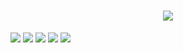 <h1 align="center">
  <img src="https://raw.githubusercontent.com/nulastudio/NULASpider/reborn/nulaspider.png">
</h1>

![](https://img.shields.io/github/release-pre/nulastudio/nulaspider.svg?style=for-the-badge&sanitize=true)
![](https://img.shields.io/badge/docs-docs.nulaspider.nulastudio.org-green.svg?style=for-the-badge&sanitize=true)
![](https://img.shields.io/github/issues/nulastudio/NULASpider.svg?style=for-the-badge&sanitize=true)
![](https://raw.githubusercontent.com/wiki/nulastudio/NULASpider/images/faux-shield-badge-os-logos.svg?style=for-the-badge&sanitize=true)
![](https://img.shields.io/gitter/room/nulastudio/NULASpider.svg?style=for-the-badge&sanitize=true)
